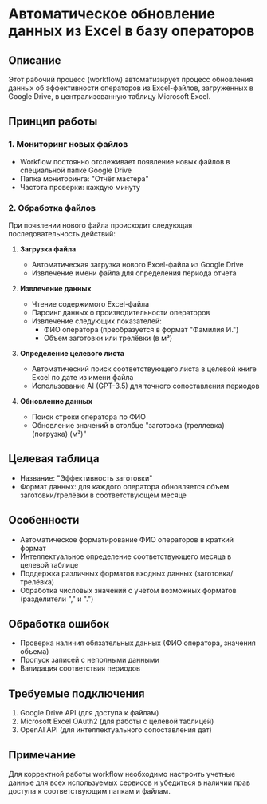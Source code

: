 # Автоматическое обновление данных из Excel в базу операторов

## Описание
Этот рабочий процесс (workflow) автоматизирует процесс обновления данных об эффективности операторов из Excel-файлов, загруженных в Google Drive, в централизованную таблицу Microsoft Excel.

## Принцип работы

### 1. Мониторинг новых файлов
- Workflow постоянно отслеживает появление новых файлов в специальной папке Google Drive
- Папка мониторинга: "Отчёт мастера"
- Частота проверки: каждую минуту

### 2. Обработка файлов
При появлении нового файла происходит следующая последовательность действий:

1. **Загрузка файла**
   - Автоматическая загрузка нового Excel-файла из Google Drive
   - Извлечение имени файла для определения периода отчета

2. **Извлечение данных**
   - Чтение содержимого Excel-файла
   - Парсинг данных о производительности операторов
   - Извлечение следующих показателей:
     * ФИО оператора (преобразуется в формат "Фамилия И.")
     * Объем заготовки или трелёвки (в м³)

3. **Определение целевого листа**
   - Автоматический поиск соответствующего листа в целевой книге Excel по дате из имени файла
   - Использование AI (GPT-3.5) для точного сопоставления периодов

4. **Обновление данных**
   - Поиск строки оператора по ФИО
   - Обновление значений в столбце "заготовка (треллевка) (погрузка) (м³)"

## Целевая таблица
- Название: "Эффективность заготовки"
- Формат данных: для каждого оператора обновляется объем заготовки/трелёвки в соответствующем месяце

## Особенности
- Автоматическое форматирование ФИО операторов в краткий формат
- Интеллектуальное определение соответствующего месяца в целевой таблице
- Поддержка различных форматов входных данных (заготовка/трелёвка)
- Обработка числовых значений с учетом возможных форматов (разделители "," и ".")

## Обработка ошибок
- Проверка наличия обязательных данных (ФИО оператора, значения объема)
- Пропуск записей с неполными данными
- Валидация соответствия периодов

## Требуемые подключения
1. Google Drive API (для доступа к файлам)
2. Microsoft Excel OAuth2 (для работы с целевой таблицей)
3. OpenAI API (для интеллектуального сопоставления дат)

## Примечание
Для корректной работы workflow необходимо настроить учетные данные для всех используемых сервисов и убедиться в наличии прав доступа к соответствующим папкам и файлам.